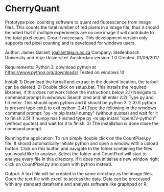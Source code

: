 # CherryQuant

Prototype pixel counting software to quant red fluorescence from image files. This counts the total number of red pixels in a image file, thus it should be noted that if multiple experiments are on one image it will contribute to the total pixel count. Crop if neccesary. 
This development version only supports red pixel counting and is developed for windows users. 

Author:  James Gallant, jgallant@sun.ac.za
Company: Stellenbosch University and Vrije Universiteit Amsterdam
version: 1.0
Created: 01/09/2017

Requirements: Python 3, download python at https://www.python.org/downloads/
              Tested on windows 10

Install: 1) Download the tarball and extract in the desired location, the tarball can be deleted. 
         2) Double click on setup.bat. This installs the required libraries, if this does not work follow the instructions below
            2.1) Navigate to command prompt in windows: Search cmd and hit enter
            2.2) Type py and hit enter. This should open python and it should be python 3. 
            2.3) If python is present type exit() to exit python. 
            2.4) Type the following in the windows command prompt: "py -m pip install numpy" (without quotes) and wait for it to finish
            2.5) If numpy has finished type py -m pip install "openCV-python" (without quotes) and wait for it to finish.
          3) The installation is done close the command prompt. 
          
Running the application: 
To run simply double click on the CountPixel.py file. It should automatically initiate python and open a window with a upload button. Click on this button and navigate to the folder containing the files you would like to analyse. Select the folder and CountPixel will start to analyse every file in this directory. 
If it does not initialise a new window right click on CountPixel.py and open with python instead. 

Output:
A text file will be created in the same directory as the image files. Open the text file with excell to access the data. Data can be processed with any standard dataframe and analysis software like graphpad or R. 
